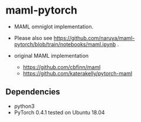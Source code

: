 # maml-pytorch

- MAML omniglot implementation.
- Please also see https://github.com/naruya/maml-pytorch/blob/train/notebooks/maml.ipynb .

- original MAML implementation
    - https://github.com/cbfinn/maml
    - https://github.com/katerakelly/pytorch-maml
    
## Dependencies
- python3
- PyTorch 0.4.1
tested on Ubuntu 18.04